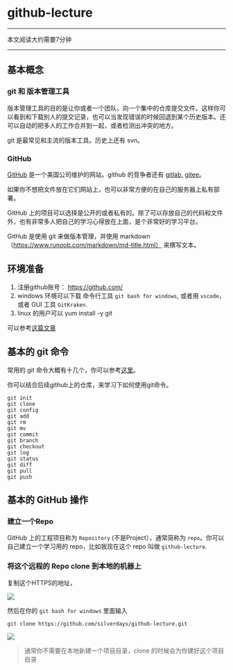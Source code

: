 # github-lecture

---

本文阅读大约需要7分钟

---

## 基本概念

### git 和 版本管理工具

版本管理工具的目的是让你或者一个团队，向一个集中的仓库提交文件。这样你可以看到和下载别人的提交记录，也可以当发现错误的时候回退到某个历史版本。还可以自动的把多人的工作合并到一起，或者检测出冲突的地方。

git 是最常见和主流的版本工具。历史上还有 svn。

### GitHub

[GitHub](https://github.com/) 是一个美国公司维护的网站。github 的竞争者还有 [gitlab](https://git.lug.ustc.edu.cn/users/sign_in), [gitee](https://gitee.com/)。 

如果你不想把文件放在它们网站上，也可以非常方便的在自己的服务器上私有部署。

GitHub 上的项目可以选择是公开的或者私有的。除了可以存放自己的代码和文件外，也有非常多人把自己的学习心得放在上面，是个非常好的学习平台。

GitHub 是使用 git 来做版本管理，并使用 markdown（https://www.runoob.com/markdown/md-title.html） 来撰写文本。

## 环境准备

1. 注册github账号： https://github.com/
1. windows 环境可以下载 命令行工具 `git bash for windows`, 或者用 `vscode`，或者 GUI 工具 `GitKraken`. 
1. linux 的用户可以 yum install -y git

可以参考[这篇文章](https://zhuanlan.zhihu.com/p/30044692)

## 基本的 git 命令

常用的 git 命令大概有十几个，你可以参考[这里](https://zhuanlan.zhihu.com/p/25868120)。

你可以结合后续github上的仓库，来学习下如何使用git命令。


```text
git init
git clone
git config
git add
git rm 
git mv 
git commit
git branch
git checkout
git log
git status
git diff
git pull
git push
```

## 基本的 GitHub 操作

### 建立一个Repo

GitHub 上的工程项目称为 `Repository` (不是Project），通常简称为 `repo`。你可以自己建立一个学习用的 repo，比如我现在这个 repo 叫做 `github-lecture`.

### 将这个远程的 Repo clone 到本地的机器上

复制这个HTTPS的地址，

![](https://github.com/silverdays/github-lecture/blob/master/%E6%89%B9%E6%B3%A8%202019-11-13%20134535.png)

然后在你的 `git bash for windows` 里面输入

```shell
git clone https://github.com/silverdays/github-lecture.git
```

![](https://github.com/silverdays/github-lecture/blob/master/%E6%89%B9%E6%B3%A8%202019-11-13%20135050.png)

> 通常你不需要在本地新建一个项目目录，clone 的时候会为你建好这个项目目录
